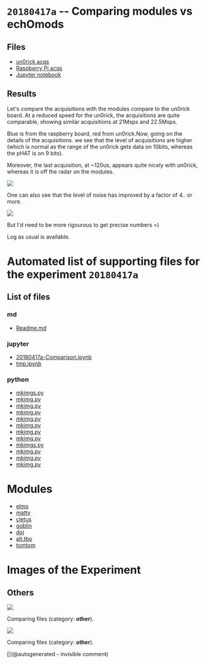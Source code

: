 # `20180417a` -- Comparing modules vs echOmods

## Files

* [un0rick acqs](/include/20180417a/20180403a.npz)
* [Raspberry Pi acqs](/include/20180417a/20180415r.npz)
* [Jupyter notebook](/include/20180417a/20180417a-Comparison.ipynb)

## Results

Let's compare the acquisitions with the modules compare to the un0rick board. At a reduced speed for the un0rick, the acquisitions are quite comparable, showing similar acquisitions at 21Msps and 22.5Msps.

Blue is from the raspberry board, red from un0rick.Now, going on the details of the acquisitions. we see that the level of acquisitions are higher (which is normal as the range of the un0rick gets data on 10bits, whereas the pHAT is on 9 bits).

Moreover, the last acquisition, at ~120us, appears quite nicely with un0rick, whereas it is off the radar on the modules.

![](/include/20180417a/comparing.jpg)

​One can also see that the level of noise has improved by a factor of 4.. or more.

![](/include/20180417a/details.jpg)

But I'd need to be more rigourous to get precise numbers =)

Log as usual is available.


# Automated list of supporting files for the __experiment `20180417a`__

## List of files

### md

* [Readme.md](/include/20180417a/Readme.md)


### jupyter

* [20180417a-Comparison.ipynb](/include/20180417a/20180417a-Comparison.ipynb)
* [tmp.ipynb](/tmp.ipynb)


### python

* [mkimgs.py](/include/impedance/20240604a/mkimgs.py)
* [mkimg.py](/include/20180417a/mkimg.py)
* [mkimg.py](/include/images/202005/duc2m/mkimg.py)
* [mkimg.py](/include/images/202005/linscan/mkimg.py)
* [mkimg.py](/include/20200809r/images/hp2121/mkimg.py)
* [mkimg.py](/include/images/202005/apogee/mkimg.py)
* [mkimg.py](/include/20200809r/images/apogee5MHz/mkimg.py)
* [mkimg.py](/include/20200809r/images/ausonics75/mkimg.py)
* [mkimgs.py](/pic0/data/20240413a/mkimgs.py)
* [mkimg.py](/include/20200809r/mkimg.py)
* [mkimg.py](/include/images/202005/myapo/mkimg.py)
* [mkimg.py](/include/20200809r/images/bard/mkimg.py)





# Modules

* [elmo](/elmo/)
* [matty](/matty/)
* [cletus](/retired/cletus/)
* [goblin](/goblin/)
* [doj](/doj/)
* [alt.tbo](/retired/alt.tbo/)
* [tomtom](/retired/tomtom/)




# Images of the Experiment

## Others

![](/include/20180417a/details.jpg)

Comparing files (category: __other__).

![](/include/20180417a/comparing.jpg)

Comparing files (category: __other__).










[](@autogenerated - invisible comment)